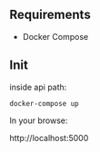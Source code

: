 ## Requirements
* Docker Compose

## Init
inside api path:

`docker-compose up `

In your browse:

http://localhost:5000